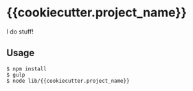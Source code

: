 # {{cookiecutter.project_name}}

I do stuff!


## Usage

```
$ npm install
$ gulp
$ node lib/{{cookiecutter.project_name}}
```
